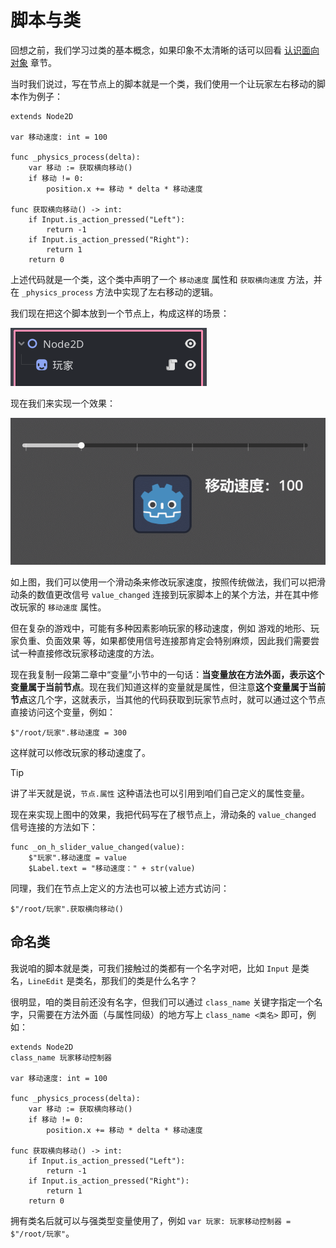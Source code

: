 # 脚本与类

回想之前，我们学习过类的基本概念，如果印象不太清晰的话可以回看 [认识面向对象](../Part-认识面向对象/Start.md) 章节。

当时我们说过，写在节点上的脚本就是一个类，我们使用一个让玩家左右移动的脚本作为例子：

```gdscript
extends Node2D

var 移动速度: int = 100

func _physics_process(delta):
    var 移动 := 获取横向移动()
    if 移动 != 0:
        position.x += 移动 * delta * 移动速度

func 获取横向移动() -> int:
    if Input.is_action_pressed("Left"):
        return -1
    if Input.is_action_pressed("Right"):
        return 1
    return 0
```

上述代码就是一个类，这个类中声明了一个 `移动速度` 属性和 `获取横向速度` 方法，并在 `_physics_process` 方法中实现了左右移动的逻辑。

我们现在把这个脚本放到一个节点上，构成这样的场景：

![玩家场景](images/class1.png)

现在我们来实现一个效果：

![变速移动](images/move1.gif)

如上图，我们可以使用一个滑动条来修改玩家速度，按照传统做法，我们可以把滑动条的数值更改信号 `value_changed` 连接到玩家脚本上的某个方法，并在其中修改玩家的 `移动速度` 属性。

但在复杂的游戏中，可能有多种因素影响玩家的移动速度，例如 游戏的地形、玩家负重、负面效果 等，如果都使用信号连接那肯定会特别麻烦，因此我们需要尝试一种直接修改玩家移动速度的方法。

现在我复制一段第二章中“变量”小节中的一句话：**当变量放在方法外面，表示这个变量属于当前节点**。现在我们知道这样的变量就是属性，但注意**这个变量属于当前节点**这几个字，这就表示，当其他的代码获取到玩家节点时，就可以通过这个节点直接访问这个变量，例如：

```gdscript
$"/root/玩家".移动速度 = 300
```

这样就可以修改玩家的移动速度了。

> [!tip]
> 
> 讲了半天就是说，`节点.属性` 这种语法也可以引用到咱们自己定义的属性变量。

现在来实现上图中的效果，我把代码写在了根节点上，滑动条的 `value_changed` 信号连接的方法如下：

```gdscript
func _on_h_slider_value_changed(value):
    $"玩家".移动速度 = value
    $Label.text = "移动速度：" + str(value)
```

同理，我们在节点上定义的方法也可以被上述方式访问：

```gdscript
$"/root/玩家".获取横向移动()
```

## 命名类

我说咱的脚本就是类，可我们接触过的类都有一个名字对吧，比如 `Input` 是类名，`LineEdit` 是类名，那我们的类是什么名字？

很明显，咱的类目前还没有名字，但我们可以通过 `class_name` 关键字指定一个名字，只需要在方法外面（与属性同级）的地方写上 `class_name <类名>` 即可，例如：

```gdscript
extends Node2D
class_name 玩家移动控制器

var 移动速度: int = 100

func _physics_process(delta):
    var 移动 := 获取横向移动()
    if 移动 != 0:
        position.x += 移动 * delta * 移动速度

func 获取横向移动() -> int:
    if Input.is_action_pressed("Left"):
        return -1
    if Input.is_action_pressed("Right"):
        return 1
    return 0
```

拥有类名后就可以与强类型变量使用了，例如 `var 玩家: 玩家移动控制器 = $"/root/玩家"`。
